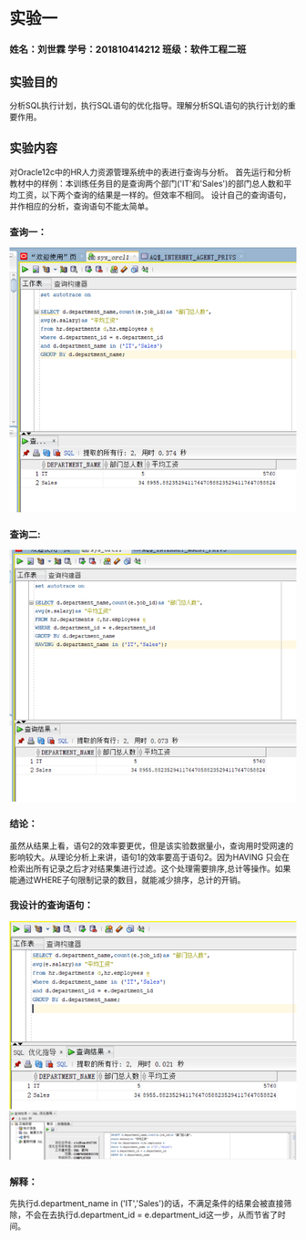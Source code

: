 # 实验一
### 姓名：刘世霖   学号：201810414212   班级：软件工程二班
## 实验目的
分析SQL执行计划，执行SQL语句的优化指导。理解分析SQL语句的执行计划的重要作用。
## 实验内容
对Oracle12c中的HR人力资源管理系统中的表进行查询与分析。
首先运行和分析教材中的样例：本训练任务目的是查询两个部门('IT'和'Sales')的部门总人数和平均工资，以下两个查询的结果是一样的。但效率不相同。
设计自己的查询语句，并作相应的分析，查询语句不能太简单。
### 查询一：
![image](查询1.png)
### 查询二:
![image](查询2.png)
### 结论：
虽然从结果上看，语句2的效率要更优，但是该实验数据量小，查询用时受网速的影响较大。从理论分析上来讲，语句1的效率要高于语句2。因为HAVING 只会在检索出所有记录之后才对结果集进行过滤。这个处理需要排序,总计等操作。如果能通过WHERE子句限制记录的数目，就能减少排序，总计的开销。
### 我设计的查询语句：
![image](我设计的查询.png)
![image](优化结果.png)
### 解释：
先执行d.department_name in ('IT','Sales')的话，不满足条件的结果会被直接筛除，不会在去执行d.department_id = e.department_id这一步，从而节省了时间。
